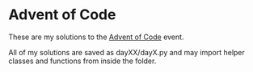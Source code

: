 # Advent of Code

These are my solutions to the [Advent of Code](https://adventofcode.com/2019)
event.

All of my solutions are saved as dayXX/dayX.py and may import helper classes
and functions from inside the folder.
